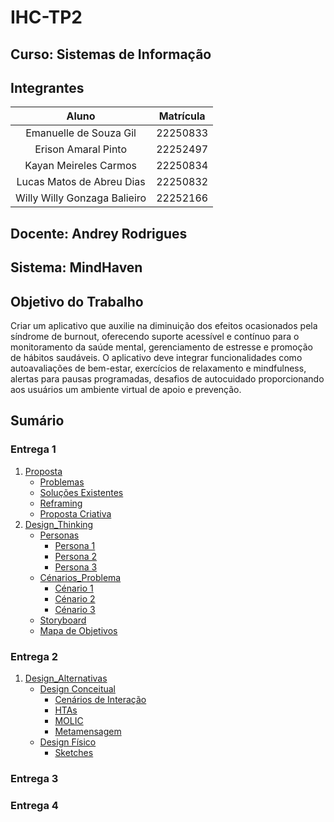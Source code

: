 # IHC-TP2

## Curso: Sistemas de Informação

## Integrantes

|            Aluno              | Matrícula |
|:------------------------------:|:---------:|
| Emanuelle de Souza Gil        | 22250833  |
| Erison Amaral Pinto           | 22252497  |
| Kayan Meireles Carmos         | 22250834  |
| Lucas Matos de Abreu Dias     | 22250832  |
|  Willy Willy Gonzaga Balieiro | 22252166  |


## Docente: Andrey Rodrigues

## Sistema: MindHaven

## Objetivo do Trabalho
 Criar um aplicativo que auxilie na diminuição dos efeitos ocasionados pela síndrome de burnout, oferecendo suporte acessível e contínuo para o monitoramento da saúde mental, gerenciamento de estresse e promoção de hábitos saudáveis. O aplicativo deve integrar funcionalidades como autoavaliações de bem-estar, exercícios de relaxamento e mindfulness, alertas para pausas programadas, desafios de autocuidado proporcionando aos usuários um ambiente virtual de apoio e prevenção.

## Sumário
### Entrega 1
1. [Proposta](https://github.com/abreulucass/IHC-TP2/tree/main/docs/Entrega%201/1.%20Proposta)
    - [Problemas](https://github.com/abreulucass/IHC-TP2/blob/main/docs/Entrega%201/1.%20Proposta/1.1%20Problemas.md#problema---s%C3%ADndrome-de-burnout)
    - [Soluções Existentes](https://github.com/abreulucass/IHC-TP2/blob/main/docs/Entrega%201/1.%20Proposta/1.2%20Solu%C3%A7%C3%B5es_Existentes.md#an%C3%A1lise-de-solu%C3%A7%C3%B5es-existentes)
    - [Reframing](https://github.com/abreulucass/IHC-TP2/blob/main/docs/Entrega%201/1.%20Proposta/1.3%20Reframing.md#refreamings)
    - [Proposta Criativa](https://github.com/abreulucass/IHC-TP2/blob/main/docs/Entrega%201/1.%20Proposta/1.4%20Proposta_Criativa.md#proposta-criativa)
2. [Design_Thinking](https://github.com/abreulucass/IHC-TP2/tree/main/docs/Entrega%201/2.%20Design_Thinking)
    - [Personas](https://github.com/abreulucass/IHC-TP2/tree/main/docs/Entrega%201/2.%20Design_Thinking/2.1%20Personas)
        - [Persona 1](https://github.com/abreulucass/IHC-TP2/blob/main/docs/Entrega%201/2.%20Design_Thinking/2.1%20Personas/2.1.1%20Persona1.md#persona-1)
        - [Persona 2](https://github.com/abreulucass/IHC-TP2/blob/main/docs/Entrega%201/2.%20Design_Thinking/2.1%20Personas/2.1.2%20Persona2.md#persona-2)
        - [Persona 3](https://github.com/abreulucass/IHC-TP2/blob/main/docs/Entrega%201/2.%20Design_Thinking/2.1%20Personas/2.1.3%20Persona3.md#persona-3)
    - [Cénarios_Problema](https://github.com/abreulucass/IHC-TP2/tree/main/docs/Entrega%201/2.%20Design_Thinking/2.2%20Cen%C3%A1rios_Problema)
        - [Cénario 1](https://github.com/abreulucass/IHC-TP2/blob/main/docs/Entrega%201/2.%20Design_Thinking/2.2%20Cen%C3%A1rios_Problema/2.2.1%20Cen%C3%A1rio_Problema1.md#cen%C3%A1rio)
        - [Cénario 2](https://github.com/abreulucass/IHC-TP2/blob/main/docs/Entrega%201/2.%20Design_Thinking/2.2%20Cen%C3%A1rios_Problema/2.2.2%20Cen%C3%A1rio_Problema2.md#cen%C3%A1rio)
        - [Cénario 3](https://github.com/abreulucass/IHC-TP2/blob/main/docs/Entrega%201/2.%20Design_Thinking/2.2%20Cen%C3%A1rios_Problema/2.2.3%20Cen%C3%A1rio_Problema3.md#cen%C3%A1rio)
    - [Storyboard](https://github.com/abreulucass/IHC-TP2/blob/main/docs/Entrega%201/2.%20Design_Thinking/2.3%20Storyboard.md)
    - [Mapa de Objetivos](https://github.com/abreulucass/IHC-TP2/blob/main/docs/Entrega%201/2.%20Design_Thinking/2.4%20Mapa_Objetivos.md)
### Entrega 2
1. [Design_Alternativas](https://github.com/abreulucass/IHC-TP2/tree/main/docs/Entrega%202/3.%20Design_Alternativas)
    - [Design Conceitual](https://github.com/abreulucass/IHC-TP2/tree/main/docs/Entrega%202/3.%20Design_Alternativas/3.1%20Design_Conceitual)
        - [Cenários de Interação](https://github.com/abreulucass/IHC-TP2/tree/main/docs/Entrega%202/3.%20Design_Alternativas/3.1%20Design_Conceitual/3.1.1%20Cen%C3%A1rios_Intera%C3%A7%C3%A3o)
        - [HTAs](https://github.com/abreulucass/IHC-TP2/tree/main/docs/Entrega%202/3.%20Design_Alternativas/3.1%20Design_Conceitual/3.1.2%20HTA)
        - [MOLIC](https://github.com/abreulucass/IHC-TP2/tree/main/docs/Entrega%202/3.%20Design_Alternativas/3.1%20Design_Conceitual/3.1.3%20MOLIC)
        - [Metamensagem](https://github.com/abreulucass/IHC-TP2/blob/main/docs/Entrega%202/3.%20Design_Alternativas/3.1%20Design_Conceitual/3.1.4%20Metamensagem.md)
    - [Design Físico](https://github.com/abreulucass/IHC-TP2/tree/main/docs/Entrega%202/3.%20Design_Alternativas/3.2%20Design_F%C3%ADsico/3.2.1%20Sketches)
        - [Sketches](https://github.com/abreulucass/IHC-TP2/tree/main/docs/Entrega%202/3.%20Design_Alternativas/3.2%20Design_F%C3%ADsico/3.2.1%20Sketches)
    
### Entrega 3

### Entrega 4


